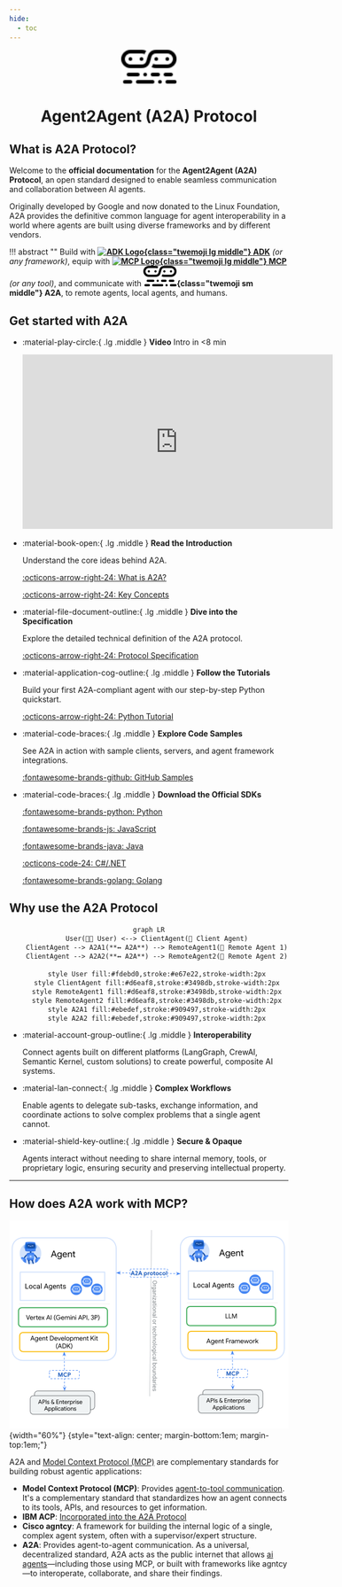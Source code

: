 ```yaml
---
hide:
  - toc
---
```


<!-- markdownlint-disable MD041 -->
<div style="text-align: center;">
  <div class="centered-logo-text-group">
    <img src="assets/a2a-logo-black.svg" alt="Agent2Agent Protocol Logo" width="100">
    <h1>Agent2Agent (A2A) Protocol</h1>
  </div>
</div>

## What is A2A Protocol?

Welcome to the **official documentation** for the **Agent2Agent (A2A) Protocol**, an open standard designed to enable seamless communication and collaboration between AI agents.

Originally developed by Google and now donated to the Linux Foundation, A2A provides the definitive common language for agent interoperability in a world where agents are built using diverse frameworks and by different vendors.

!!! abstract ""
    Build with
    **[![ADK Logo](https://google.github.io/adk-docs/assets/agent-development-kit.png){class="twemoji lg middle"} ADK](https://google.github.io/adk-docs/)** _(or any framework)_,
    equip with **[![MCP Logo](https://modelcontextprotocol.io/mcp.png){class="twemoji lg middle"} MCP](https://modelcontextprotocol.io)** _(or any tool)_,
    and communicate with
    **![A2A Logo](./assets/a2a-logo-black.svg){class="twemoji sm middle"} A2A**,
    to remote agents, local agents, and humans.

## Get started with A2A

<div class="grid cards" markdown>

- :material-play-circle:{ .lg .middle } **Video** Intro in <8 min

    <iframe width="560" height="315" src="https://www.youtube.com/embed/Fbr_Solax1w?si=QxPMEEiO5kLr5_0F" title="YouTube video player" frameborder="0" allow="accelerometer; autoplay; clipboard-write; encrypted-media; gyroscope; picture-in-picture; web-share" referrerpolicy="strict-origin-when-cross-origin" allowfullscreen></iframe>

- :material-book-open:{ .lg .middle } **Read the Introduction**

    Understand the core ideas behind A2A.

    [:octicons-arrow-right-24: What is A2A?](./topics/what-is-a2a.md)

    [:octicons-arrow-right-24: Key Concepts](./topics/key-concepts.md)

- :material-file-document-outline:{ .lg .middle } **Dive into the Specification**

    Explore the detailed technical definition of the A2A protocol.

    [:octicons-arrow-right-24: Protocol Specification](./specification.md)

- :material-application-cog-outline:{ .lg .middle } **Follow the Tutorials**

    Build your first A2A-compliant agent with our step-by-step Python quickstart.

    [:octicons-arrow-right-24: Python Tutorial](./tutorials/python/1-introduction.md)

- :material-code-braces:{ .lg .middle } **Explore Code Samples**

    See A2A in action with sample clients, servers, and agent framework integrations.

    [:fontawesome-brands-github: GitHub Samples](https://github.com/a2aproject/a2a-samples)

- :material-code-braces:{ .lg .middle } **Download the Official SDKs**

    [:fontawesome-brands-python: Python](https://github.com/a2aproject/a2a-python)

    [:fontawesome-brands-js: JavaScript](https://github.com/a2aproject/a2a-js)

    [:fontawesome-brands-java: Java](https://github.com/a2aproject/a2a-java)

    [:octicons-code-24: C#/.NET](https://github.com/a2aproject/a2a-dotnet)

    [:fontawesome-brands-golang: Golang](https://github.com/a2aproject/a2a-go)

</div>

## Why use the A2A Protocol

<div style="text-align:center">

```mermaid
graph LR
    User(🧑‍💻 User) <--> ClientAgent(🤖 Client Agent)
    ClientAgent --> A2A1(**↔️ A2A**) --> RemoteAgent1(🤖 Remote Agent 1)
    ClientAgent --> A2A2(**↔️ A2A**) --> RemoteAgent2(🤖 Remote Agent 2)

    style User fill:#fdebd0,stroke:#e67e22,stroke-width:2px
    style ClientAgent fill:#d6eaf8,stroke:#3498db,stroke-width:2px
    style RemoteAgent1 fill:#d6eaf8,stroke:#3498db,stroke-width:2px
    style RemoteAgent2 fill:#d6eaf8,stroke:#3498db,stroke-width:2px
    style A2A1 fill:#ebedef,stroke:#909497,stroke-width:2px
    style A2A2 fill:#ebedef,stroke:#909497,stroke-width:2px
```

</div>

<div class="grid cards" markdown>

- :material-account-group-outline:{ .lg .middle } **Interoperability**

    Connect agents built on different platforms (LangGraph, CrewAI, Semantic Kernel, custom solutions) to create powerful, composite AI systems.

- :material-lan-connect:{ .lg .middle } **Complex Workflows**

    Enable agents to delegate sub-tasks, exchange information, and coordinate actions to solve complex problems that a single agent cannot.

- :material-shield-key-outline:{ .lg .middle } **Secure & Opaque**

    Agents interact without needing to share internal memory, tools, or proprietary logic, ensuring security and preserving intellectual property.

</div>

---

## How does A2A work with MCP?

![A2A MCP Graphic](assets/a2a-mcp-readme.png){width="60%"}
{style="text-align: center; margin-bottom:1em; margin-top:1em;"}

A2A and [Model Context Protocol (MCP)](https://modelcontextprotocol.io/) are complementary standards for building robust agentic applications:

- **Model Context Protocol (MCP)**: Provides [agent-to-tool communication](https://cloud.google.com/discover/what-is-model-context-protocol). It's a complementary standard that standardizes how an agent connects to its tools, APIs, and resources to get information.
- **IBM ACP**: [Incorporated into the A2A Protocol](https://github.com/orgs/i-am-bee/discussions/5)
- **Cisco agntcy**: A framework for building the internal logic of a single, complex agent system, often with a supervisor/expert structure.
- **A2A**: Provides agent-to-agent communication. As a universal, decentralized standard, A2A acts as the public internet that allows [ai agents](https://cloud.google.com/discover/what-are-ai-agents)—including those using MCP, or built with frameworks like agntcy—to interoperate, collaborate, and share their findings.
